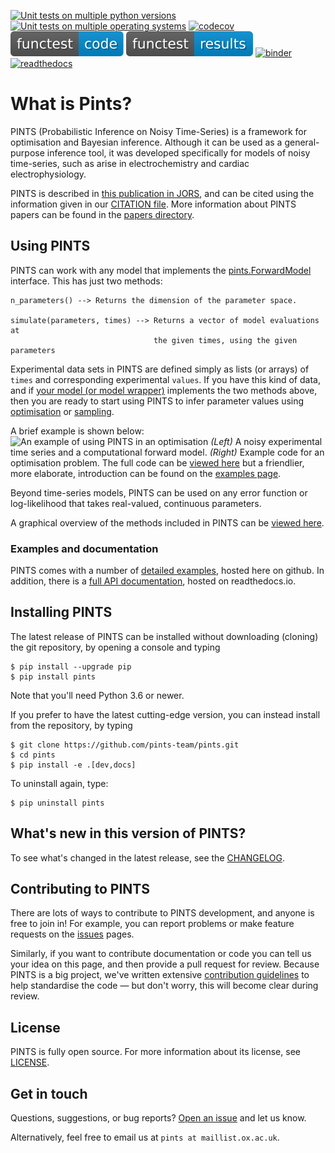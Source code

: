 [![Unit tests on multiple python versions](https://github.com/pints-team/pints/actions/workflows/unit-test-python-coverage.yml/badge.svg)](https://github.com/pints-team/pints/actions/workflows/unit-test-python-coverage.yml)
[![Unit tests on multiple operating systems](https://github.com/pints-team/pints/actions/workflows/unit-test-os-coverage.yml/badge.svg)](https://github.com/pints-team/pints/actions/workflows/unit-test-os-coverage.yml)
[![codecov](https://codecov.io/gh/pints-team/pints/branch/main/graph/badge.svg)](https://codecov.io/gh/pints-team/pints)
[![Change-point testing code](https://raw.githubusercontent.com/pints-team/change-point-testing/main/badge-code.svg)](https://github.com/pints-team/change-point-testing)
[![Change-point testing results](https://raw.githubusercontent.com/pints-team/change-point-testing/main/badge-results.svg)](https://www.cs.ox.ac.uk/projects/PINTS/functional-testing)
[![binder](https://mybinder.org/badge.svg)](https://mybinder.org/v2/gh/pints-team/pints/main?filepath=examples)
[![readthedocs](https://readthedocs.org/projects/pints/badge/?version=latest)](http://pints.readthedocs.io/en/latest/?badge=latest)

# What is Pints?

PINTS (Probabilistic Inference on Noisy Time-Series) is a framework for optimisation and Bayesian inference.
Although it can be used as a general-purpose inference tool, it was developed specifically for models of noisy time-series, such as arise in electrochemistry and cardiac electrophysiology.

PINTS is described in [this publication in JORS](http://doi.org/10.5334/jors.252), and can be cited using the information given in our [CITATION file](https://github.com/pints-team/pints/blob/main/CITATION).
More information about PINTS papers can be found in the [papers directory](https://github.com/pints-team/pints/tree/main/papers).

## Using PINTS

PINTS can work with any model that implements the [pints.ForwardModel](http://pints.readthedocs.io/en/latest/core_classes_and_methods.html#forward-model) interface.
This has just two methods:

```
n_parameters() --> Returns the dimension of the parameter space.

simulate(parameters, times) --> Returns a vector of model evaluations at
                                the given times, using the given parameters
```

Experimental data sets in PINTS are defined simply as lists (or arrays) of `times` and corresponding experimental `values`.
If you have this kind of data, and if [your model (or model wrapper)](https://github.com/pints-team/pints/blob/main/examples/stats/custom-model.ipynb) implements the two methods above, then you are ready to start using PINTS to infer parameter values using [optimisation](https://github.com/pints-team/pints/blob/main/examples/optimisation/first-example.ipynb) or [sampling](https://github.com/pints-team/pints/blob/main/examples/sampling/first-example.ipynb).

A brief example is shown below:
![An example of using PINTS in an optimisation](https://raw.githubusercontent.com/pints-team/pints/main/example.svg)
_(Left)_ A noisy experimental time series and a computational forward model.
_(Right)_ Example code for an optimisation problem.
The full code can be [viewed here](https://github.com/pints-team/pints/blob/main/examples/sampling/readme-example.ipynb) but a friendlier, more elaborate, introduction can be found on the [examples page](https://github.com/pints-team/pints/blob/main/examples/README.md).

Beyond time-series models, PINTS can be used on any error function or log-likelihood that takes real-valued, continuous parameters.

A graphical overview of the methods included in PINTS can be [viewed here](https://pints-team.github.io/pints-methods-overview/).

### Examples and documentation

PINTS comes with a number of [detailed examples](https://github.com/pints-team/pints/blob/main/examples/README.md), hosted here on github.
In addition, there is a [full API documentation](http://pints.readthedocs.io/en/latest/), hosted on readthedocs.io.


## Installing PINTS

The latest release of PINTS can be installed without downloading (cloning) the git repository, by opening a console and typing

```
$ pip install --upgrade pip
$ pip install pints
```

Note that you'll need Python 3.6 or newer.

If you prefer to have the latest cutting-edge version, you can instead install from the repository, by typing

```
$ git clone https://github.com/pints-team/pints.git
$ cd pints
$ pip install -e .[dev,docs]
```

To uninstall again, type:

```
$ pip uninstall pints
```


## What's new in this version of PINTS?

To see what's changed in the latest release, see the [CHANGELOG](https://github.com/pints-team/pints/blob/main/CHANGELOG.md).


## Contributing to PINTS

There are lots of ways to contribute to PINTS development, and anyone is free to join in!
For example, you can report problems or make feature requests on the [issues](https://github.com/pints-team/pints/issues) pages.

Similarly, if you want to contribute documentation or code you can tell us your idea on this page, and then provide a pull request for review.
Because PINTS is a big project, we've written extensive [contribution guidelines](https://github.com/pints-team/pints/blob/master/CONTRIBUTING.md) to help standardise the code — but don't worry, this will become clear during review.

## License

PINTS is fully open source. For more information about its license, see [LICENSE](https://github.com/pints-team/pints/blob/main/LICENSE.md).


## Get in touch

Questions, suggestions, or bug reports? [Open an issue](https://github.com/pints-team/pints/issues) and let us know.

Alternatively, feel free to email us at `pints at maillist.ox.ac.uk`.
